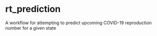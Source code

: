 # rt_prediction
A workflow for attempting to predict upcoming COVID-19 reproduction number for a given state
